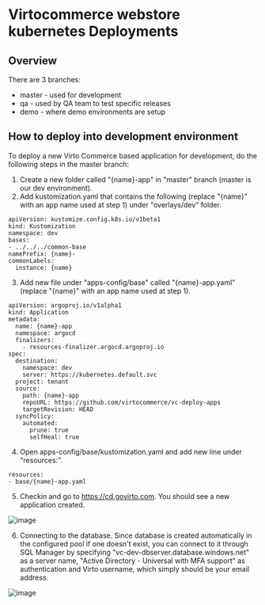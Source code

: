# Virtocommerce webstore kubernetes Deployments

## Overview

There are 3 branches:

- master - used for development 
- qa - used by QA team to test specific releases
- demo - where demo environments are setup

## How to deploy into development environment

To deploy a new Virto Commerce based application for development, do the following steps in the master branch:

1. Create a new folder called "{name}-app" in "master" branch (master is our dev environment).
2. Add kustomization.yaml that contains the following (replace "{name}" with an app name used at step 1) under "overlays/dev" folder.

```
apiVersion: kustomize.config.k8s.io/v1beta1
kind: Kustomization
namespace: dev
bases:
- ../../../common-base
namePrefix: {name}-
commonLabels:
  instance: {name}
```

3. Add new file under "apps-config/base" called "{name}-app.yaml" (replace "{name}" with an app name used at step 1).
```
apiVersion: argoproj.io/v1alpha1
kind: Application
metadata:
  name: {name}-app
  namespace: argocd
  finalizers:
    - resources-finalizer.argocd.argoproj.io  
spec:
  destination:
    namespace: dev
    server: https://kubernetes.default.svc
  project: tenant
  source:
    path: {name}-app
    repoURL: https://github.com/virtocommerce/vc-deploy-apps
    targetRevision: HEAD
  syncPolicy:
    automated:
      prune: true
      selfHeal: true
```

4. Open apps-config/base/kustomization.yaml and add new line under "resources:".

```
resources:
- base/{name}-app.yaml
```

5. Checkin and go to https://cd.govirto.com. You should see a new application created.

![image](https://user-images.githubusercontent.com/1566470/83311829-4e268d00-a1c5-11ea-8c90-d9ae834d6d24.png)

6. Connecting to the database. Since database is created automatically in the configured pool if one doesn't exist, you can connect to it through SQL Manager by specifying "vc-dev-dbserver.database.windows.net" as a server name, "Active Directory - Universal with MFA support" as authentication and Virto username, which simply should be your email address.

![image](https://user-images.githubusercontent.com/1566470/84727455-ece01700-af43-11ea-8fe2-0c6a910b58b3.png)
